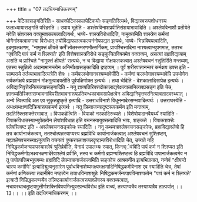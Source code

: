 +++
title = "07 तदधिगमाधिकरणम्"

+++
पेटिकासङ्गतिरिति - साधनपेटिकाकलपेटिकयोः सङ्गतिरित्यर्थः, विद्यास्वरूपशोधनस्य फलाध्यायासङ्गतिं परिहरति । उपाय भूतेति - अश्लेषविनाशप्रपीतिसंशयाभावादिति । अश्लेषविनाशौ प्रतीयेते नवेति संशयस्य वक्त्तुमशकत्यत्वादित्यर्थः, भाष्ये- शास्त्रविरोधादिति, नामुक्त्तमिति शास्त्रेण कर्मणां भोगैर्नाश्यत्वावगत्या विरोधात् तयोर्विद्याफलत्वकल्पनंनोपपद्यत इत्यर्थः, भाष्ये- भिन्नविषयत्वादिति, इदमुपलक्षणम्, "नामुक्त्तं क्षीयते कर्मे'त्येतस्स्मरणमौत्सर्गिकम्, प्रायश्चित्तादिना नाश्यत्वाभ्युपगमात्, ततश्च "एवंविदि पापं कर्म न श्लिष्यते' इति विशेषशास्त्रविरोधे सङ्कुचितविषयमेव वक्त्तव्यम्, असत्यां ब्रह्मविद्यायाम् असति च प्राश्चिते "नामुक्त्तं क्षीयते' सत्यर्थः, न च विद्याया मोक्षफलकत्वात् अश्लेषवचनं स्तुतिरिति मन्तव्यम्, एतस्य स्तुतित्वे अदानामानन्त्येन अनिर्मोक्षप्रसङ्कादिति द्रष्टव्यम् । पूर्वं शरीरपातानन्तरं कर्मक्षय उक्त्त इति - साम्पराये तर्तव्याभावादित्यत्रेति शेषः । कर्मफलभोगानवश्यम्भावेपीति - कर्मणां फलभोगावश्यम्भावेपि उपभोगेन सर्वकर्मक्षये ब्रह्मज्ञानं मोक्षमुत्पादयतीति पूर्वपक्षिणोक्त इत्यर्थः । तथा चेदिति - देशकालादिसापेक्ष इत्यर्थः । अविद्यानिवृत्तेरनित्यत्वप्रसङ्गादिति - ननु ज्ञाव्यतिरिक्त्तदोकालाद्यपेक्षत्वान्नानित्यवप्रसङ्ग इति चेन्न, ज्ञानव्यतिरिक्त्तासम्भावनाविपरीतभावनारूपप्रतिबन्धकाभावसापेक्षत्वेन अविद्यानिवृत्तषरनित्यत्वतादवस्थ्यात् । अन्ये त्वित्यादि अत एव सुकृतदुष्कृते इत्यादि - उत्तराधविनाशे विधूननादेरसम्भवादित्यर्थः । उत्तराघस्येति - अभक्ष्यभक्षणादिक्रियारूपकमर्ण इत्यर्थः । नतु क्रियाजन्यादृष्टरूपकर्मण इति मन्तव्यम्, तदतिरिक्त्तशक्त्तेरभावात् । विपाकहेत्विति - विपाको नरकादिरुच्यते । विशेषोपादानवैयर्थ्यं स्यादिति - विपाकविधातस्याभ्युपेतत्वेन लेपांशविधात इति वचनस्यायुक्त्तत्वादिति भावः, शङ्कते । विपाकशक्त्तेः श्लेषस्त्विष्ट इति - अश्लेषवचनसङ्कोचः स्यादिति । ननु कथमत्राश्लेषवचनसङ्कोचः, ब्रह्मविद्याश्लेषो हि तत्र कार्यानार्जकत्वम्, ततश्चोत्पन्नस्याप्यस्य ब्रह्मविधि कार्यानार्जकत्वात् अश्लेषवचनं सुश्लिष्टम्, नह्यश्लेषवचनस्याऽनुत्पत्ति वचनत्वं पुष्करपलाशजलदृष्टान्तविरोधादिति चेत्, उच्यते नहि निषिद्धकर्मजन्यपापस्याश्लेषं श्रुतिर्व्रवीति, येनायं उपालभ्यः स्यात्, किन्त्व्ेवंविदि पापं कर्म न श्लिप्यत इति निषिद्धकर्मणोऽभक्ष्यभक्षणादेरेवाश्लेषं व्रवीति, तस्य च कर्मणो ब्रह्मण्यश्लिष्टत्वं हि ब्रह्मविदि पापानार्जकत्वमेव न तु पापोत्पत्तिमभ्युपगम्यः ब्रह्मविदि लेपमात्रानार्जकत्वमिति सङ्कोच आश्रयणीय इत्यभिप्रायात्, नन्वेवं "क्षीयन्ते चास्य कर्माणि' इत्यादिश्रुत्यनुसारेण पूर्वाधविनाशेष्यभक्ष्यभक्षणादिनिषिद्धकर्मविनाश एव स्यादिति चेन्न, तेषां कर्मणां क्षणिकत्या तदानीमेव नष्टत्वेन तत्राधविनाशश्रुतेः निषिद्धकमर्जन्यपापविनाशपत्वेन "पापं कर्म न श्लिष्यते' इत्यादौ निडिद्धकरण्स्यैव तन्निष्ठकार्यानार्जकत्वरूपाश्लेषस्य वक्त्तव्यत्वात्, नचावस्थाचतुष्टयमुत्तीर्णशक्त्तिविषयमित्युवरग्रन्थविरोध इति वाच्यं, तस्याप्यत्रैव तस्याप्यत्रैव तात्पर्यात् ।।13।। ।। इति तदधिगमाधिकरणम् ।।